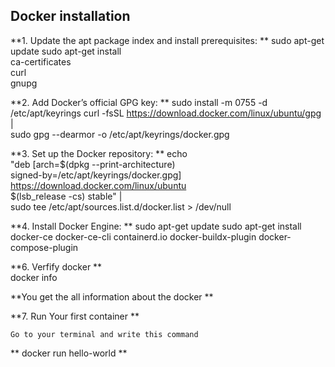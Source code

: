 Docker installation
---------------------

**1. Update the apt package index and install prerequisites:
**
          sudo apt-get update
          sudo apt-get install \
              ca-certificates \
              curl \
              gnupg

**2. Add Docker’s official GPG key:
**
    sudo install -m 0755 -d /etc/apt/keyrings
    curl -fsSL https://download.docker.com/linux/ubuntu/gpg | \
    sudo gpg --dearmor -o /etc/apt/keyrings/docker.gpg

**3. Set up the Docker repository:
**
   echo \
  "deb [arch=$(dpkg --print-architecture) \
  signed-by=/etc/apt/keyrings/docker.gpg] \
  https://download.docker.com/linux/ubuntu \
  $(lsb_release -cs) stable" | \
  sudo tee /etc/apt/sources.list.d/docker.list > /dev/null

**4.  Install Docker Engine:
**
      sudo apt-get update
      sudo apt-get install docker-ce docker-ce-cli containerd.io docker-buildx-plugin docker-compose-plugin


**6.  Verfify docker
**    
    docker info

**You get the all information about the docker **


**7. Run Your first container
**

    Go to your terminal and write this command

**    docker run hello-world
**   
